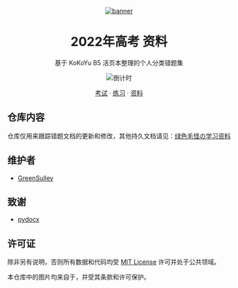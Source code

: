 <p align="center">
  <a href="https://github.com/GreenSulley/GaoKao">
    <img src="https://cdn.jsdelivr.net/npm/skn/avatar.webp" alt="banner">
  </a>
</p>

<div align="center">

# 2022年高考 资料

基于 KoKoYu B5 活页本整理的个人分类错题集
<p align="center">

![倒计时](https://pure-svg-countdown.skk.moe/timer?title=2022%E5%B9%B4%E9%AB%98%E8%80%83&finish=%E9%AB%98%E8%80%83%EF%BC%81%EF%BC%81&time=2022-06-07T09%3A00%3A00.000Z#.png)
</p>
<p align="center">
  <a href="https://study.sku.moe/">考试</a>
  ·
  <a href="https://study.sku.moe/">练习</a>
  ·
  <a href="https://study.sku.moe/">资料</a>
</p>
</div>

## 仓库内容

仓库仅用来跟踪错题文档的更新和修改，其他持久文档请见：[绿色毛怪の学习资料](https://study.sku.moe/)

## 维护者

- [GreenSulley](https://github.com/GreenSulley/)


## 致谢

- [pydocx](https://github.com/CenterForOpenScience/pydocx)

## 许可证

除非另有说明，否则所有数据和代码均受 [MIT License](https://github.com/GreenSulley/Gaokao/blob/main/LICENSE)
许可并处于公共领域。

本仓库中的图片均来自于[]()，并受其条款和许可保护。
